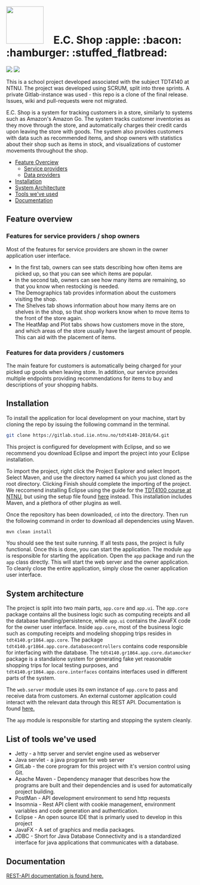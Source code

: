 <h1><img src="https://i.imgur.com/NaEWdZ3.png" width="100" />&nbsp; &nbsp; E.C.
Shop :apple: :bacon: :hamburger: :stuffed_flatbread:</h1>

<img src="https://travis-ci.org/strandlie/EC-Shop.svg?branch=master">
<img src="https://gitlab.stud.iie.ntnu.no/tdt4140-2018/64/badges/master/coverage.svg">

This is a school project developed associated with the subject TDT4140 at NTNU.
The project was developed using SCRUM, split into three sprints. A private
Gitlab-instance was used - this repo is a clone of the final release. Issues,
wiki and pull-requests were not migrated.

E.C. Shop is a system for tracking customers in a store, similarly to systems
such as Amazon's Amazon Go. The system tracks customer inventories as they move
through the store, and automatically charges their credit cards upon leaving
the store with goods. The system also provides customers with data such as
recommended items, and shop owners with statistics about their shop such as
items in stock, and visualizations of customer movements throughout the shop.

- [Feature Overciew](#feature-overview)
	- [Service providers](#features-for-service-providers-shop-owners)
	- [Data providers](#features-for-data-providers-customers)
- [Installation](#installation)
- [System Architecture](#system-architecture)
- [Tools we've used](#list-of-tools-weve-used)
- [Documentation](#documentation)

## Feature overview
### Features for service providers / shop owners

Most of the features for service providers are shown in the owner application
user interface.

* In the first tab, owners can see stats describing how often items are
picked up, so that you can see which items are popular. 
* In the second tab, owners can see how many items are remaining, so
that you know when restocking is needed. 
* The Demographics tab provides information about the customers
visiting the shop.
* The Shelves tab shows information about how many items are on
shelves in the shop, so that shop workers know when to move items
to the front of the store again.
* The HeatMap and Plot tabs shows how customers move in the store, and
which areas of the store usually have the largest amount of people. 
This can aid with the placement of items. 

### Features for data providers / customers

The main feature for customers is automatically being charged for your picked
up goods when leaving store. In addition, our service provides multiple
endpoints providing recommendations for items to buy and descriptions of your
shopping habits. 

## Installation

To install the application for local development on your machine, start by
cloning the repo by issuing the following command in the terminal.

``` bash
git clone https://gitlab.stud.iie.ntnu.no/tdt4140-2018/64.git
```

This project is configured for development with Eclipse, and so we recommend
you download Eclipse and import the project into your Eclipse installation. 

To import the project, right click the Project Explorer and select Import.
Select Maven, and use the directory named `64` which you just cloned as the root
directory. Clicking Finish should complete the importing of the project. We
reccomend installing Eclipse using the guide for the [TDT4100 course at
NTNU](https://www.ntnu.no/wiki/display/tdt4100/Installasjon+av+Eclipse), but
using the setup file found
[here](https://raw.githubusercontent.com/hallvard/jexercise/master/no.hal.learning/TDT4180.setup)
instead. This installation includes Maven, and a plethora of other plugins as
well.

Once the repository has been downloaded, `cd` into the directory. Then run the
following command in order to download all dependencies using Maven.

```bash
mvn clean install
```

You should see the test suite running. If all tests pass, the project is fully
functional. Once this is done, you can start the application. The
module `app` is responsible for starting the application. Open
the `app` package and run the `app` class directly. This will start
the web server and the owner application. To cleanly close the entire
application, simply close the owner application user interface.

## System architecture

The project is split into two main parts, `app.core` and `app.ui`. The
`app.core` package contains all the business logic such as computing receipts
and all the database handling/persistence, while `app.ui` contains the JavaFX
code for the owner user interface. Inside `app.core`, most of the business
logic such as computing receipts and modeling shopping trips resides in
`tdt4140.gr1864.app.core`. The package
`tdt4140.gr1864.app.core.databasecontrollers` contains code responsible for
interfacing with the database. The
`tdt4140.gr1864.app.core.datamocker` package is a standalone system
for generating fake yet reasonable shopping trips for local testing purposes,
and `tdt4140.gr1864.app.core.interfaces` contains interfaces used in different
parts of the system. 

The `web.server` module uses its own instance of `app.core` to pass and receive
data from customers. An external customer application could interact with the
relevant data through this REST API. Documentation is found [here.](https://gitlab.stud.iie.ntnu.no/tdt4140-2018/64/blob/master/tdt4140-gr1864/web.server/README.md)


The `app` module is responsible for starting and stopping the system cleanly.

## List of tools we've used
* Jetty - a http server and servlet engine used as webserver
* Java servlet - a java program for web server
* GitLab - the core program for this project with it's version control using Git.
* Apache Maven - Dependency manager that describes how the programs are built and their dependencies and is used for automatically project building.
* PostMan - API development environment to send http requests
* Insomnia - Rest API client with cookie management, environment variables and code generation and authentication.
* Eclipse - An open source IDE that is primarly used to develop in this project
* JavaFX - A set of graphics and media packages.
* JDBC - Short for Java Database Connectivity and is a standardized interface for java applications that communicates with a database. 

## Documentation
[REST-API documentation is found here.](https://github.com/strandlie/EC-Shop/blob/master/tdt4140-gr1864/web.server/README.md)

